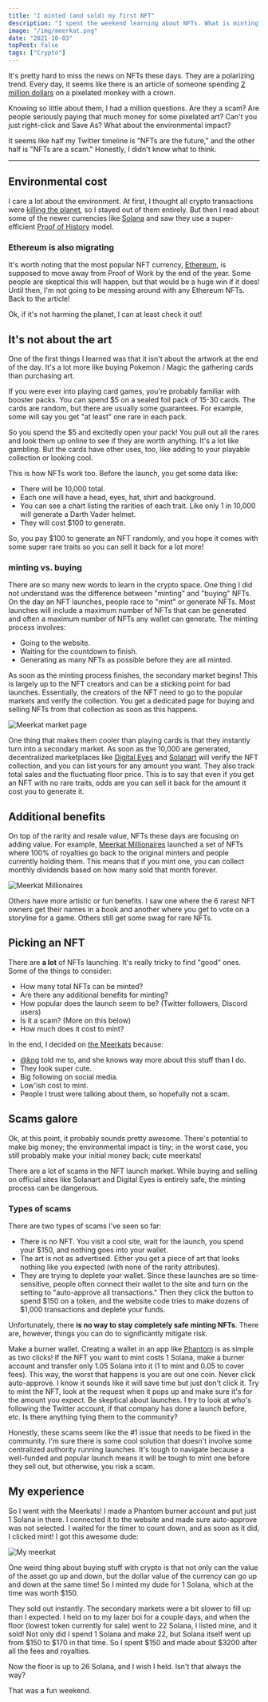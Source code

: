 ```yaml
---
title: "I minted (and sold) my first NFT"
description: "I spent the weekend learning about NFTs. What is minting? How do they work? How to safely buy NFTs? Here are my findings."
image: "/img/meerkat.png"
date: "2021-10-03"
topPost: false
tags: ["Crypto"]
---
```


It's pretty hard to miss the news on NFTs these days. They are a polarizing trend. Every day, it seems like there is an article of someone spending [2 million dollars](https://hypebeast.com/2021/10/solana-monkey-business-nft-record-breaking-two-million-usd-sale) on a pixelated monkey with a crown.

Knowing so little about them, I had a million questions. Are they a scam? Are people seriously paying that much money for some pixelated art? Can't you just right-click and Save As? What about the environmental impact?

It seems like half my Twitter timeline is "NFTs are the future," and the other half is "NFTs are a scam." Honestly, I didn't know what to think.

---

## Environmental cost

I care a lot about the environment. At first, I thought all crypto transactions were [killing the planet](https://www.investopedia.com/tech/whats-environmental-impact-cryptocurrency/), so I stayed out of them entirely. But then I read about some of the newer currencies like [Solana](https://solana.com/) and saw they use a super-efficient [Proof of History](https://medium.com/solana-labs/proof-of-history-a-clock-for-blockchain-cf47a61a9274) model.

### Ethereum is also migrating

It's worth noting that the most popular NFT currency, [Ethereum](https://ethereum.org/en/), is supposed to move away from Proof of Work by the end of the year. Some people are skeptical this will happen, but that would be a huge win if it does! Until then, I'm not going to be messing around with any Ethereum NFTs. Back to the article!

Ok, if it's not harming the planet, I can at least check it out!

## It's not about the art

One of the first things I learned was that it isn't about the artwork at the end of the day. It's a lot more like buying Pokemon / Magic the gathering cards than purchasing art.

If you were ever into playing card games, you're probably familiar with booster packs. You can spend $5 on a sealed foil pack of 15-30 cards. The cards are random, but there are usually some guarantees. For example, some will say you get "at least" one rare in each pack.

So you spend the $5 and excitedly open your pack! You pull out all the rares and look them up online to see if they are worth anything. It's a lot like gambling. But the cards have other uses, too, like adding to your playable collection or looking cool.

This is how NFTs work too. Before the launch, you get some data like:

- There will be 10,000 total.
- Each one will have a head, eyes, hat, shirt and background.
- You can see a chart listing the rarities of each trait. Like only 1 in 10,000 will generate a Darth Vader helmet.
- They will cost $100 to generate.

So, you pay $100 to generate an NFT randomly, and you hope it comes with some super rare traits so you can sell it back for a lot more!

### minting vs. buying

There are so many new words to learn in the crypto space. One thing I did not understand was the difference between "minting" and "buying" NFTs. On the day an NFT launches, people race to "mint" or generate NFTs. Most launches will include a maximum number of NFTs that can be generated and often a maximum number of NFTs any wallet can generate. The minting process involves:

- Going to the website.
- Waiting for the countdown to finish.
- Generating as many NFTs as possible before they are all minted.

As soon as the minting process finishes, the secondary market begins! This is largely up to the NFT creators and can be a sticking point for bad launches. Essentially, the creators of the NFT need to go to the popular markets and verify the collection. You get a dedicated page for buying and selling NFTs from that collection as soon as this happens.

![Meerkat market page](/img/meerkat-digital-eyes.png)

One thing that makes them cooler than playing cards is that they instantly turn into a secondary market. As soon as the 10,000 are generated, decentralized marketplaces like [Digital Eyes](https://digitaleyes.market/) and [Solanart](https://solanart.io/) will verify the NFT collection, and you can list yours for any amount you want. They also track total sales and the fluctuating floor price. This is to say that even if you get an NFT with no rare traits, odds are you can sell it back for the amount it cost you to generate it.

## Additional benefits

On top of the rarity and resale value, NFTs these days are focusing on adding value. For example, [Meerkat Millionaires](https://meerkatmillionaires.club/) launched a set of NFTs where 100% of royalties go back to the original minters and people currently holding them. This means that if you mint one, you can collect monthly dividends based on how many sold that month forever.

![Meerkat Millionaires](/img/meerkats.gif)

Others have more artistic or fun benefits. I saw one where the 6 rarest NFT owners get their names in a book and another where you get to vote on a storyline for a game. Others still get some swag for rare NFTs.

## Picking an NFT

There are **a lot** of NFTs launching. It's really tricky to find "good" ones. Some of the things to consider:

- How many total NFTs can be minted?
- Are there any additional benefits for minting?
- How popular does the launch seem to be? (Twitter followers, Discord users)
- Is it a scam? (More on this below)
- How much does it cost to mint?

In the end, I decided on [the Meerkats](https://meerkatmillionaires.club/) because:

- [@kng](https://twitter.com/kng) told me to, and she knows way more about this stuff than I do.
- They look super cute.
- Big following on social media.
- Low'ish cost to mint.
- People I trust were talking about them, so hopefully not a scam.

## Scams galore

Ok, at this point, it probably sounds pretty awesome. There's potential to make big money; the environmental impact is tiny; in the worst case, you still probably make your initial money back; cute meerkats!

There are a lot of scams in the NFT launch market. While buying and selling on official sites like Solanart and Digital Eyes is entirely safe, the minting process can be dangerous.

### Types of scams

There are two types of scams I've seen so far:

- There is no NFT. You visit a cool site, wait for the launch, you spend your $150, and nothing goes into your wallet.
- The art is not as advertised. Either you get a piece of art that looks nothing like you expected (with none of the rarity attributes).
- They are trying to deplete your wallet. Since these launches are so time-sensitive, people often connect their wallet to the site and turn on the setting to "auto-approve all transactions." Then they click the button to spend $150 on a token, and the website code tries to make dozens of $1,000 transactions and deplete your funds.

Unfortunately, there **is no way to stay completely safe minting NFTs**. There are, however, things you can do to significantly mitigate risk.

Make a burner wallet. Creating a wallet in an app like [Phantom](https://phantom.app/) is as simple as two clicks! If the NFT you want to mint costs 1 Solana, make a burner account and transfer only 1.05 Solana into it (1 to mint and 0.05 to cover fees). This way, the worst that happens is you are out one coin.
Never click auto-approve. I know it sounds like it will save time but just don't click it. Try to mint the NFT, look at the request when it pops up and make sure it's for the amount you expect.
Be skeptical about launches. I try to look at who's following the Twitter account, if that company has done a launch before, etc. Is there anything tying them to the community?

Honestly, these scams seem like the #1 issue that needs to be fixed in the community. I'm sure there is some cool solution that doesn't involve some centralized authority running launches. It's tough to navigate because a well-funded and popular launch means it will be tough to mint one before they sell out, but otherwise, you risk a scam.

## My experience

So I went with the Meerkats! I made a Phantom burner account and put just 1 Solana in there. I connected it to the website and made sure auto-approve was not selected. I waited for the timer to count down, and as soon as it did, I clicked mint! I got this awesome dude:

![My meerkat](/img/meerkat.png)

One weird thing about buying stuff with crypto is that not only can the value of the asset go up and down, but the dollar value of the currency can go up and down at the same time! So I minted my dude for 1 Solana, which at the time was worth $150.

They sold out instantly. The secondary markets were a bit slower to fill up than I expected. I held on to my lazer boi for a couple days, and when the floor (lowest token currently for sale) went to 22 Solana, I listed mine, and it sold! Not only did I spend 1 Solana and make 22, but Solana itself went up from $150 to $170 in that time. So I spent $150 and made about $3200 after all the fees and royalties.

Now the floor is up to 26 Solana, and I wish I held. Isn't that always the way?

That was a fun weekend.
